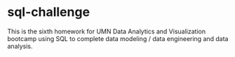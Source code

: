 # sql-challenge
This is the sixth homework for UMN Data Analytics and Visualization bootcamp using SQL to complete data modeling / data engineering and data analysis. 
